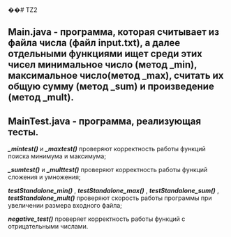 ��#   T Z 2 

## Main.java - программа, которая считывает из файла числа (файл input.txt), а далее отдельными функциями ищет среди этих чисел минимальное число (метод _min), максимальное число(метод _max), считать их общую сумму (метод _sum) и произведение (метод _mult).  



## MainTest.java - программа, реализующая тесты.  

***_mintest()*** и ***_maxtest()*** проверяют корректность работы функций поиска минимума и максимума;  


***_sumtest()*** и ***_multtest()*** проверяют корректность работы функций сложения и умножения;  


***testStandalone_min()*** , ***testStandalone_max()*** , ***testStandalone_sum()*** , ***testStandalone_mult()*** проверяют скорость работы программы при увеличении размера входного файла;  


***negative_test()*** проверяет корректность работы функций с отрицательными числами.
